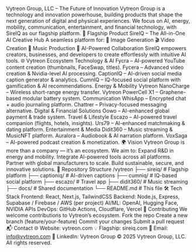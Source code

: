 Vytreon Group, LLC – The Future of Innovation
Vytreon Group is a technology and innovation powerhouse, building products that shape the next generation of digital and physical experiences.
We focus on AI, energy, mobility, communication, entertainment, and financial technology, with SireIQ as our flagship platform.
🚀 Flagship Product
SireIQ – The All-in-One AI Creative Hub
A seamless platform for:
🎨 Image Generation
🎬 Video Creation
🎵 Music Production
🤝 AI-Powered Collaboration
SireIQ empowers creators, businesses, and developers to create effortlessly with intuitive AI tools.
🌐 Vytreon Ecosystem
Technology & AI
Fycra – AI-powered YouTube content creation (thumbnails, FaceSwap, titles).
Fycera – Advanced video creation & Nvidia-level AI processing.
CaptionIQ – AI-driven social media caption generator & analytics.
CumnIQ – IQ-focused social platform with gamification & AI recommendations.
Energy & Mobility
Vytreon NanoCharge – Wireless short-range energy transfer.
Vytreon PowerCell X1 – Graphene-based modular battery system.
Communication
WhisApp – Encrypted chat + audio journaling platform.
Chattrer – Privacy-focused messaging alternative.
Digital & Financial Solutions
Oowo – AI-enhanced global payment & trade system.
Travel & Lifestyle
Escazo – AI-powered travel companion (flights, hotels, insights).
Urs79 – AI-enhanced matchmaking & dating platform.
Entertainment & Media
Didit360 – Music streaming & MusicNFT platform.
Auralora – Audiobook & AI narration platform.
VoxSaga – AI-powered podcast creation & monetization.
🌍 Vision
Vytreon Group is more than a company — it’s an ecosystem.
We aim to:
Expand R&D in energy and mobility.
Integrate AI-powered tools across all platforms.
Partner with global manufacturers to scale.
Build sustainable, secure, and innovative solutions.
📂 Repository Structure
/vytreon
  ├── sireiq/         # Flagship platform
  ├── captioniq/      # AI-driven captions
  ├── cumniq/         # IQ-based social platform
  ├── escazo/         # Travel app
  ├── didit360/       # Music streaming
  ├── docs/           # Shared documentation
  └── README.md       # This file
🛠️ Tech Stack
Frontend: React, Next.js, TailwindCSS
Backend: Node.js, Express, Supabase / Firebase / AWS (per project)
AI/ML: OpenAI, Hugging Face, NVIDIA APIs
DevOps: GitHub Actions, Cloudflare, Vercel
🤝 Contributing
We welcome contributions to Vytreon’s ecosystem.
Fork the repo
Create a new branch (feature/your-feature)
Commit your changes
Submit a pull request
📬 Contact
🌐 Website: vytreon.com
💡 Flagship: sireiq.com
📧 Email: info@vytreon.com
🔗 LinkedIn: Vytreon Group
© 2025 Vytreon Group, LLC. All rights reserved.
